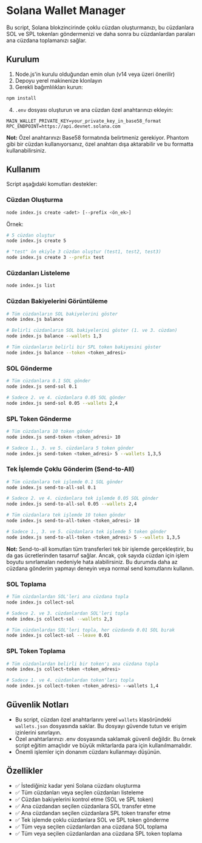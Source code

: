 # Solana Wallet Manager

Bu script, Solana blokzincirinde çoklu cüzdan oluşturmanızı, bu cüzdanlara SOL ve SPL tokenları göndermenizi ve daha sonra bu cüzdanlardan paraları ana cüzdana toplamanızı sağlar.

## Kurulum

1. Node.js'in kurulu olduğundan emin olun (v14 veya üzeri önerilir)
2. Depoyu yerel makinenize klonlayın
3. Gerekli bağımlılıkları kurun:

```bash
npm install
```

4. `.env` dosyası oluşturun ve ana cüzdan özel anahtarınızı ekleyin:

```
MAIN_WALLET_PRIVATE_KEY=your_private_key_in_base58_format
RPC_ENDPOINT=https://api.devnet.solana.com
```

**Not:** Özel anahtarınızı Base58 formatında belirtmeniz gerekiyor. Phantom gibi bir cüzdan kullanıyorsanız, özel anahtarı dışa aktarabilir ve bu formatta kullanabilirsiniz.

## Kullanım

Script aşağıdaki komutları destekler:

### Cüzdan Oluşturma

```bash
node index.js create <adet> [--prefix <ön_ek>]
```

Örnek:
```bash
# 5 cüzdan oluştur
node index.js create 5

# "test" ön ekiyle 3 cüzdan oluştur (test1, test2, test3)
node index.js create 3 --prefix test
```

### Cüzdanları Listeleme

```bash
node index.js list
```

### Cüzdan Bakiyelerini Görüntüleme

```bash
# Tüm cüzdanların SOL bakiyelerini göster
node index.js balance

# Belirli cüzdanların SOL bakiyelerini göster (1. ve 3. cüzdan)
node index.js balance --wallets 1,3

# Tüm cüzdanların belirli bir SPL token bakiyesini göster
node index.js balance --token <token_adresi>
```

### SOL Gönderme

```bash
# Tüm cüzdanlara 0.1 SOL gönder
node index.js send-sol 0.1

# Sadece 2. ve 4. cüzdanlara 0.05 SOL gönder
node index.js send-sol 0.05 --wallets 2,4
```

### SPL Token Gönderme

```bash
# Tüm cüzdanlara 10 token gönder
node index.js send-token <token_adresi> 10

# Sadece 1., 3. ve 5. cüzdanlara 5 token gönder
node index.js send-token <token_adresi> 5 --wallets 1,3,5
```

### Tek İşlemde Çoklu Gönderim (Send-to-All)

```bash
# Tüm cüzdanlara tek işlemde 0.1 SOL gönder
node index.js send-to-all-sol 0.1

# Sadece 2. ve 4. cüzdanlara tek işlemde 0.05 SOL gönder
node index.js send-to-all-sol 0.05 --wallets 2,4

# Tüm cüzdanlara tek işlemde 10 token gönder
node index.js send-to-all-token <token_adresi> 10

# Sadece 1., 3. ve 5. cüzdanlara tek işlemde 5 token gönder
node index.js send-to-all-token <token_adresi> 5 --wallets 1,3,5
```

**Not:** Send-to-all komutları tüm transferleri tek bir işlemde gerçekleştirir, bu da gas ücretlerinden tasarruf sağlar. Ancak, çok sayıda cüzdan için işlem boyutu sınırlamaları nedeniyle hata alabilirsiniz. Bu durumda daha az cüzdana gönderim yapmayı deneyin veya normal send komutlarını kullanın.

### SOL Toplama

```bash
# Tüm cüzdanlardan SOL'leri ana cüzdana topla
node index.js collect-sol

# Sadece 2. ve 3. cüzdanlardan SOL'leri topla
node index.js collect-sol --wallets 2,3

# Tüm cüzdanlardan SOL'leri topla, her cüzdanda 0.01 SOL bırak
node index.js collect-sol --leave 0.01
```

### SPL Token Toplama

```bash
# Tüm cüzdanlardan belirli bir token'ı ana cüzdana topla
node index.js collect-token <token_adresi>

# Sadece 1. ve 4. cüzdanlardan token'ları topla
node index.js collect-token <token_adresi> --wallets 1,4
```

## Güvenlik Notları

- Bu script, cüzdan özel anahtarlarını yerel `wallets` klasöründeki `wallets.json` dosyasında saklar. Bu dosyayı güvende tutun ve erişim izinlerini sınırlayın.
- Özel anahtarlarınızı .env dosyasında saklamak güvenli değildir. Bu örnek script eğitim amaçlıdır ve büyük miktarlarda para için kullanılmamalıdır.
- Önemli işlemler için donanım cüzdanı kullanmayı düşünün.

## Özellikler

- ✅ İstediğiniz kadar yeni Solana cüzdanı oluşturma
- ✅ Tüm cüzdanları veya seçilen cüzdanları listeleme
- ✅ Cüzdan bakiyelerini kontrol etme (SOL ve SPL token)
- ✅ Ana cüzdandan seçilen cüzdanlara SOL transfer etme
- ✅ Ana cüzdandan seçilen cüzdanlara SPL token transfer etme
- ✅ Tek işlemde çoklu cüzdanlara SOL ve SPL token gönderme
- ✅ Tüm veya seçilen cüzdanlardan ana cüzdana SOL toplama
- ✅ Tüm veya seçilen cüzdanlardan ana cüzdana SPL token toplama 